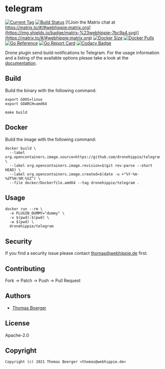 # telegram

[![Current Tag](https://img.shields.io/github/v/tag/dronehippie/telegram?sort=semver)](https://github.com/dronehippie/telegram) [![Build Status](http://drone.webhippie.de/api/badges/dronehippie/telegram/status.svg)](http://drone.webhippie.de/api/badges/dronehippie/telegram) [![Join the Matrix chat at https://matrix.to/#/#webhippie:matrix.org](https://img.shields.io/badge/matrix-%23webhippie-7bc9a4.svg)](https://matrix.to/#/#webhippie:matrix.org) [![Docker Size](https://img.shields.io/docker/image-size/dronehippie/telegram/latest)](https://hub.docker.com/r/dronehippie/telegram) [![Docker Pulls](https://img.shields.io/docker/pulls/dronehippie/telegram)](https://hub.docker.com/r/dronehippie/telegram) [![Go Reference](https://pkg.go.dev/badge/github.com/dronehippie/telegram.svg)](https://pkg.go.dev/github.com/dronehippie/telegram) [![Go Report Card](https://goreportcard.com/badge/github.com/dronehippie/telegram)](https://goreportcard.com/report/github.com/dronehippie/telegram) [![Codacy Badge](https://app.codacy.com/project/badge/Grade/5298cef2ec4b4a67876ce1dd991f7547)](https://www.codacy.com/gh/dronehippie/telegram/dashboard?utm_source=github.com&amp;utm_medium=referral&amp;utm_content=dronehippie/telegram&amp;utm_campaign=Badge_Grade)

Drone plugin send build notifications to Telegram. For the usage information and a listing of the available options please take a look at the [documentation](https://dronehippie.github.io/telegram/).

## Build

Build the binary with the following command:

```console
export GOOS=linux
export GOARCH=amd64

make build
```

## Docker

Build the image with the following command:

```console
docker build \
  --label org.opencontainers.image.source=https://github.com/dronehippie/telegram \
  --label org.opencontainers.image.revision=$(git rev-parse --short HEAD) \
  --label org.opencontainers.image.created=$(date -u +"%Y-%m-%dT%H:%M:%SZ") \
  --file docker/Dockerfile.amd64 --tag dronehippie/telegram .
```

## Usage

```console
docker run --rm \
  -e PLUGIN_DUMMY="dummy" \
  -v $(pwd):$(pwd) \
  -w $(pwd) \
  dronehippie/telegram
```

## Security

If you find a security issue please contact [thomas@webhippie.de](mailto:thomas@webhippie.de) first.

## Contributing

Fork -> Patch -> Push -> Pull Request

## Authors

-   [Thomas Boerger](https://github.com/tboerger)

## License

Apache-2.0

## Copyright

```console
Copyright (c) 2021 Thomas Boerger <thomas@webhippie.de>
```
